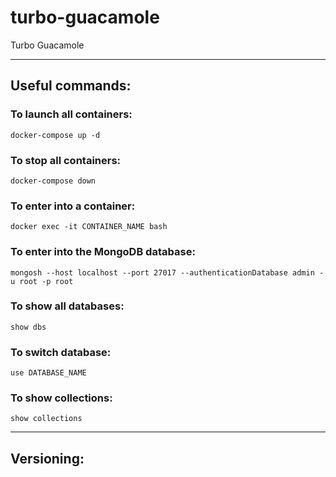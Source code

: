# turbo-guacamole
Turbo Guacamole

---

## Useful commands:

### To launch all containers:
`docker-compose up -d`

### To stop all containers:
`docker-compose down`

### To enter into a container:
`docker exec -it CONTAINER_NAME bash`

### To enter into the MongoDB database:
`mongosh --host localhost --port 27017 --authenticationDatabase admin -u root -p root`

### To show all databases:
`show dbs`

### To switch database:
`use DATABASE_NAME`

### To show collections:
`show collections`

---

## Versioning:

